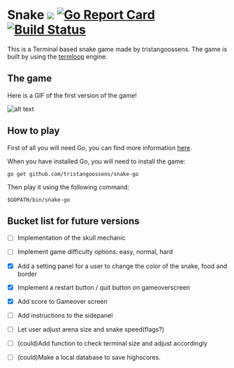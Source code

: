 # Snake [![](https://godoc.org/github.com/nathany/looper?status.svg)](https://godoc.org/github.com/tristangoossens/snake-go/game) [![Go Report Card](https://goreportcard.com/badge/github.com/tristangoossens/snake-go)](https://goreportcard.com/report/github.com/tristangoossens/snake-go) [![Build Status](https://travis-ci.com/tristangoossens/snake-go.svg?branch=master)](https://travis-ci.com/tristangoossens/snake-go)

This is a Terminal based snake game made by tristangoossens. The game is built by using the [termloop](https://github.com/JoelOtter/termloop) engine.

## The game

Here is a GIF of the first version of the game!

![alt text](https://github.com/tristangoossens/snake-go/blob/master/images/game-v1.gif "Version 1")

## How to play

First of all you will need Go, you can find more information [here](https://golang.org/).

When you have installed Go, you will need to install the game:

```shell
go get github.com/tristangoossens/snake-go
```

Then play it using the following command:

```shell
$GOPATH/bin/snake-go
```

## Bucket list for future versions

- [ ] Implementation of the skull mechanic
- [ ] Implement game difficulty options: easy, normal, hard
- [x] Add a setting panel for a user to change the color of the snake, food and border
- [x] Implement a restart button / quit button on gameoverscreen
- [x] Add score to Gameover screen
- [ ] Add instructions to the sidepanel
- [ ] Let user adjust arena size and snake speed(flags?)
- [ ] (could)Add function to check terminal size and adjust accordingly
- [ ] (could)Make a local database to save highscores.


